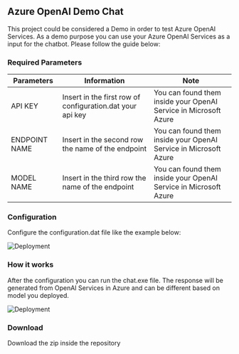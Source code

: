 <h2>Azure OpenAI Demo Chat</h2>

This project could be considered a Demo in order to test Azure OpenAI Services. As a demo purpose you can use your Azure OpenAI Services as a input for the chatbot. Please follow the guide below:


<h3>Required Parameters</h3>

| **Parameters** | **Information** | **Note** |
| ------------- | ------------- | ------------- |
| API KEY  | Insert in the first row of configuration.dat your api key  | You can found them inside your OpenAI Service in Microsoft Azure |
| ENDPOINT NAME | Insert in the second row the name of the endpoint | You can found them inside your OpenAI Service in Microsoft Azure |
| MODEL NAME | Insert in the third row the name of the endpoint | You can found them inside your OpenAI Service in Microsoft Azure |

<h3> Configuration </h3>

Configure the configuration.dat file like the example below:

<img src="https://i.ibb.co/3y9FgQv/configuration.jpg" alt="Deployment" title="Deployment">

<h3> How it works </h3>

After the configuration you can run the chat.exe file. The response will be generated from OpenAI Services in Azure and can be different based on model you deployed.

<img src="https://i.ibb.co/BcSj48Y/demo.jpg" alt="Deployment" title="Deployment">

<h3> Download </h3>

Download the zip inside the repository
